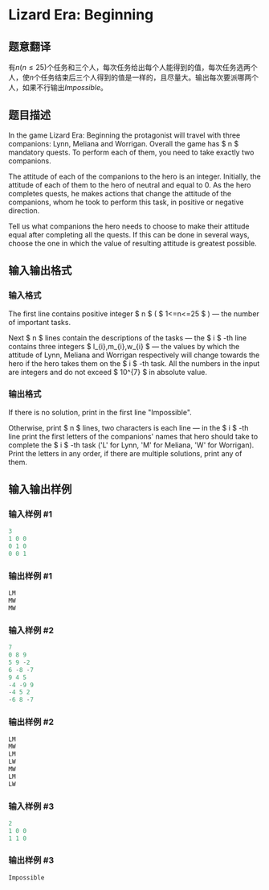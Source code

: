 # Lizard Era: Beginning

## 题意翻译

有$n(n \leqslant 25)$个任务和三个人，每次任务给出每个人能得到的值，每次任务选两个人，使$n$个任务结束后三个人得到的值是一样的，且尽量大。输出每次要派哪两个人，如果不行输出$Impossible$。

## 题目描述

In the game Lizard Era: Beginning the protagonist will travel with three companions: Lynn, Meliana and Worrigan. Overall the game has $ n $ mandatory quests. To perform each of them, you need to take exactly two companions.

The attitude of each of the companions to the hero is an integer. Initially, the attitude of each of them to the hero of neutral and equal to 0. As the hero completes quests, he makes actions that change the attitude of the companions, whom he took to perform this task, in positive or negative direction.

Tell us what companions the hero needs to choose to make their attitude equal after completing all the quests. If this can be done in several ways, choose the one in which the value of resulting attitude is greatest possible.

## 输入输出格式

### 输入格式

The first line contains positive integer $ n $ ( $ 1<=n<=25 $ ) — the number of important tasks.

Next $ n $ lines contain the descriptions of the tasks — the $ i $ -th line contains three integers $ l_{i},m_{i},w_{i} $ — the values by which the attitude of Lynn, Meliana and Worrigan respectively will change towards the hero if the hero takes them on the $ i $ -th task. All the numbers in the input are integers and do not exceed $ 10^{7} $ in absolute value.

### 输出格式

If there is no solution, print in the first line "Impossible".

Otherwise, print $ n $ lines, two characters is each line — in the $ i $ -th line print the first letters of the companions' names that hero should take to complete the $ i $ -th task ('L' for Lynn, 'M' for Meliana, 'W' for Worrigan). Print the letters in any order, if there are multiple solutions, print any of them.

## 输入输出样例

### 输入样例 #1

```cpp
3
1 0 0
0 1 0
0 0 1

```
### 输出样例 #1

```cpp
LM
MW
MW

```
### 输入样例 #2

```cpp
7
0 8 9
5 9 -2
6 -8 -7
9 4 5
-4 -9 9
-4 5 2
-6 8 -7

```
### 输出样例 #2

```cpp
LM
MW
LM
LW
MW
LM
LW

```
### 输入样例 #3

```cpp
2
1 0 0
1 1 0

```
### 输出样例 #3

```cpp
Impossible

```
